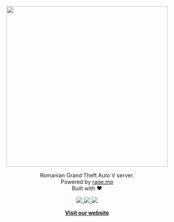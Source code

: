 <p align="center">
  <a href="https://liberty.mp">
    <img src="https://i.imgur.com/OpFW7hf.png" width="420" />
  </a>
</p>

<p align="center">
  Romanian Grand Theft Auto V server. <br>
  Powered by <a href = "https://rage.mp/">rage.mp</a><br>
  Built with ❤️
</p>

<p align="center">
  <a href="https://liberty.mp/discord">
    <img src="https://img.shields.io/discord/576692806727499776?label=Discord&color=5865F2" />
  </a>
  <a href="https://www.youtube.com/channel/UComL-yT-bcL1hQ1D8PTdpnw">
    <img src="https://img.shields.io/badge/Youtube-f00?logo=youtube&logoColor=white" />
  </a>
  <a href="https://www.tiktok.com/@gta5.liberty.mp">
    <img src="https://img.shields.io/badge/TikTok-%23000000.svg?logo=TikTok&logoColor=white" />
  </a>
</p>

<p align="center">
  <a href="https://liberty.mp"><strong>Visit our website</strong></a>
</p>
